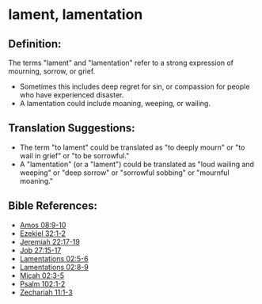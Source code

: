 # lament, lamentation #

## Definition: ##

The terms "lament" and "lamentation" refer to a strong expression of mourning, sorrow, or grief.

* Sometimes this includes deep regret for sin, or compassion for people who have experienced disaster.
* A lamentation could include moaning, weeping, or wailing.

## Translation Suggestions: ##

* The term "to lament" could be translated as "to deeply mourn" or "to wail in grief" or "to be sorrowful."
* A "lamentation" (or a "lament") could be translated as "loud wailing and weeping" or "deep sorrow" or "sorrowful sobbing" or "mournful moaning."

## Bible References: ##

* [Amos 08:9-10](https://door43.org/en/bible/notes/amo/08/09)
* [Ezekiel 32:1-2](https://door43.org/en/bible/notes/ezk/32/01)
* [Jeremiah 22:17-19](https://door43.org/en/bible/notes/jer/22/17)
* [Job 27:15-17](https://door43.org/en/bible/notes/job/27/15)
* [Lamentations 02:5-6](https://door43.org/en/bible/notes/lam/02/05)
* [Lamentations 02:8-9](https://door43.org/en/bible/notes/lam/02/08)
* [Micah 02:3-5](https://door43.org/en/bible/notes/mic/02/03)
* [Psalm 102:1-2](https://door43.org/en/bible/notes/psa/102/001)
* [Zechariah 11:1-3](https://door43.org/en/bible/notes/zec/11/01)

